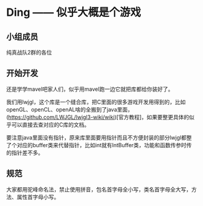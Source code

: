 # Ding  ——  似乎大概是个游戏

## 小组成员

纯真战队2群的各位

## 开始开发

还是学学mavel吧家人们，似乎用mavel跑一边它就把库都给你装好了。

我们用lwjgl，这个库是一个缝合库，把C里面的很多游戏开发用得到的，比如openGL、openCL、openAL啥的全搬到了java里面，(https://github.com/LWJGL/lwjgl3-wiki/wiki)[官方教程]，如果要整更具体的似乎可以直接去查对应的C库的文档。

要注意java里面没有指针，原来库里面要用指针而且不方便封装的部分lwjgl都整了个对应的buffer类来代替指针，比如int就有IntBuffer类，功能和函数传参时传的指针差不多。

## 规范

大家都用驼峰命名法，禁止使用拼音，包名首字母全小写，类名首字母全大写，方法、属性首字母小写。
